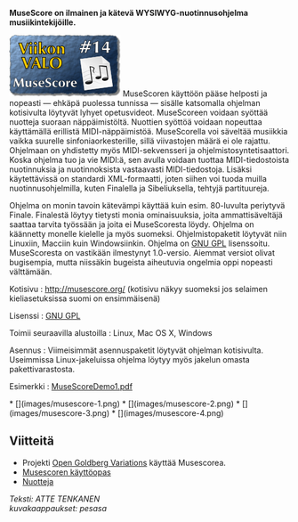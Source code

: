 <!--
Title: MuseScore
Week: 1x14
Number: 14
Date: 2011/04/03
Pageimage: valo14-Musescore.png
Tags: Linux,Mac OS X,Windows,Musiikki
-->

**MuseScore on ilmainen ja kätevä WYSIWYG-nuotinnusohjelma
musiikintekijöille.**

![](images/valo14-Musescore.png "fig:valo14-Musescore.png") MuseScoren käyttöön
pääse helposti ja nopeasti — ehkäpä puolessa tunnissa — sisälle
katsomalla ohjelman kotisivulta löytyvät lyhyet opetusvideot.
MuseScoreen voidaan syöttää nuotteja suoraan näppäimistöltä. Nuottien
syöttöä voidaan nopeuttaa käyttämällä erillistä MIDI-näppäimistöä.
MuseScorella voi säveltää musiikkia vaikka suurelle
sinfoniaorkesterille, sillä viivastojen määrä ei ole rajattu. Ohjelmaan
on yhdistetty myös MIDI-sekvensseri ja ohjelmistosyntetisaattori. Koska
ohjelma tuo ja vie MIDI:ä, sen avulla voidaan tuottaa MIDI-tiedostoista
nuotinnuksia ja nuotinnoksista vastaavasti MIDI-tiedostoja. Lisäksi
käytettävissä on standardi XML-formaatti, joten siihen voi tuoda muilla
nuotinnusohjelmilla, kuten Finalella ja Sibeliuksella, tehtyjä
partituureja.

Ohjelma on monin tavoin kätevämpi käyttää kuin esim. 80-luvulta
periytyvä Finale. Finalestä löytyy tietysti monia ominaisuuksia, joita
ammattisäveltäjä saattaa tarvita työssään ja joita ei MuseScoresta
löydy. Ohjelma on käännetty monelle kielelle ja myös suomeksi.
Ohjelmistopaketit löytyvät niin Linuxiin, Macciin kuin Windowsiinkin.
Ohjelma on [GNU GPL](GNU_GPL) lisenssoitu. MuseScoresta on
vastikään ilmestynyt 1.0-versio. Aiemmat versiot olivat bugisempia,
mutta niissäkin bugeista aiheutuvia ongelmia oppi nopeasti välttämään.

Kotisivu
:   <http://musescore.org/> (kotisivu näkyy suomeksi jos selaimen
    kieliasetuksissa suomi on ensimmäisenä)

Lisenssi
:   [GNU GPL](GNU_GPL)

Toimii seuraavilla alustoilla
:   Linux, Mac OS X, Windows

Asennus
:   Viimeisimmät asennuspaketit löytyvät ohjelman kotisivulta.
    Useimmissa Linux-jakeluissa ohjelma löytyy myös jakelun omasta
    pakettivarastosta.

Esimerkki
:   [MuseScoreDemo1.pdf](Media:MuseScoreDemo1.pdf "wikilink")

<div class="psgallery" markdown="1">
* [](images/musescore-1.png)
* [](images/musescore-2.png)
* [](images/musescore-3.png)
* [](images/musescore-4.png)
</div>

Viitteitä
---------

-   Projekti [Open Goldberg Variations](http://www.kickstarter.com/projects/293573191/open-goldberg-variations-setting-bach-free)
    käyttää Musescorea.
-   [Musescoren käyttöopas](http://www.uta.fi/~jari.eerola/musescoreopas/etusivu.html)
-   [Nuotteja](http://musescore.com/sheetmusic)

*Teksti: ATTE TENKANEN* <br />
*kuvakaappaukset: pesasa*

